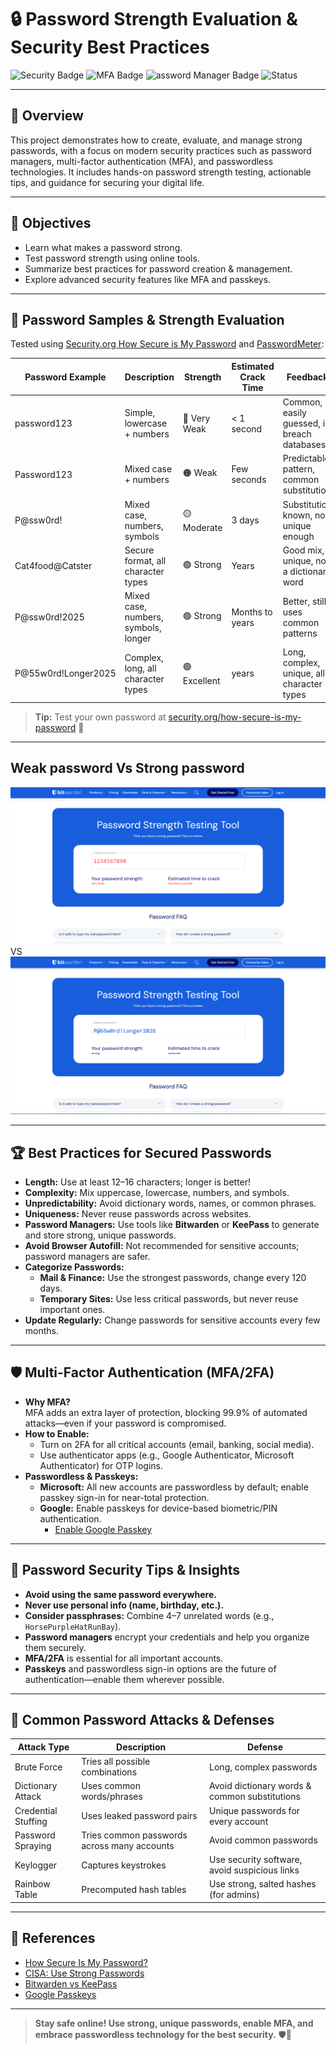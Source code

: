 # 🔒 Password Strength Evaluation & Security Best Practices

![Security Badge](https://img.shields.io/badge/Security-Top%20Priority-green)
![MFA Badge](https://img.shields.io/badge/MFA-blue)
![assword Manager Badge](https://img.shields.io/badge/Password_Manager-Recommended-orange)
![Status](https://img.shields.io/badge/Status-Complete-brightgreen)

---

## 🚀 Overview

This project demonstrates how to create, evaluate, and manage strong passwords, with a focus on modern security practices such as password managers, multi-factor authentication (MFA), and passwordless technologies. It includes hands-on password strength testing, actionable tips, and guidance for securing your digital life.

---

## 🎯 Objectives

- Learn what makes a password strong.
- Test password strength using online tools.
- Summarize best practices for password creation & management.
- Explore advanced security features like MFA and passkeys.

---

## 🧪 Password Samples & Strength Evaluation

Tested using [Security.org How Secure is My Password](https://www.security.org/how-secure-is-my-password/) and [PasswordMeter](https://www.passwordmeter.com/):

| Password Example         | Description                         | Strength      | Estimated Crack Time   | Feedback                                   |
|-------------------------|-------------------------------------|---------------|-----------------------|---------------------------------------------|
| password123             | Simple, lowercase + numbers         | 🔴 Very Weak  | < 1 second            | Common, easily guessed, in breach databases |
| Password123             | Mixed case + numbers                | 🟠 Weak       | Few seconds           | Predictable pattern, common substitution    |
| P@ssw0rd!               | Mixed case, numbers, symbols        | 🟡 Moderate   | 3 days                | Substitution known, not unique enough       |
| Cat4food@Catster        | Secure format, all character types  | 🟢 Strong     | Years                 | Good mix, unique, not a dictionary word     |
| P@ssw0rd!2025           | Mixed case, numbers, symbols, longer| 🟢 Strong     | Months to years       | Better, still uses common patterns          |
| P@55w0rd!Longer2025     | Complex, long, all character types  | 🟢 Excellent  |  years                | Long, complex, unique, all character types  |

> **Tip:** Test your own password at [security.org/how-secure-is-my-password](https://www.security.org/how-secure-is-my-password/) 🔗

---

## Weak password Vs Strong password
![weak](weak.png)  VS ![strong](strong.png)

---

## 🏆 Best Practices for Secured Passwords

- **Length:** Use at least 12–16 characters; longer is better! 
- **Complexity:** Mix uppercase, lowercase, numbers, and symbols.
- **Unpredictability:** Avoid dictionary words, names, or common phrases.
- **Uniqueness:** Never reuse passwords across websites. 
- **Password Managers:** Use tools like **Bitwarden** or **KeePass** to generate and store strong, unique passwords.
- **Avoid Browser Autofill:** Not recommended for sensitive accounts; password managers are safer. 
- **Categorize Passwords:**
  - **Mail & Finance:** Use the strongest passwords, change every 120 days.
  - **Temporary Sites:** Use less critical passwords, but never reuse important ones.
- **Update Regularly:** Change passwords for sensitive accounts every few months. 

---

## 🛡️ Multi-Factor Authentication (MFA/2FA)

- **Why MFA?**  
  MFA adds an extra layer of protection, blocking 99.9% of automated attacks—even if your password is compromised.
- **How to Enable:**  
  - Turn on 2FA for all critical accounts (email, banking, social media).
  - Use authenticator apps (e.g., Google Authenticator, Microsoft Authenticator) for OTP logins. 
- **Passwordless & Passkeys:**  
  - **Microsoft:** All new accounts are passwordless by default; enable passkey sign-in for near-total protection. 
  - **Google:** Enable passkeys for device-based biometric/PIN authentication. 
    - [Enable Google Passkey](https://www.google.com/account/about/passkeys/)

---

## 🔑 Password Security Tips & Insights

- **Avoid using the same password everywhere.**
- **Never use personal info (name, birthday, etc.).**
- **Consider passphrases:** Combine 4–7 unrelated words (e.g., `HorsePurpleHatRunBay`). 
- **Password managers** encrypt your credentials and help you organize them securely.
- **MFA/2FA** is essential for all important accounts.
- **Passkeys** and passwordless sign-in options are the future of authentication—enable them wherever possible. 

---

## 🚨 Common Password Attacks & Defenses

| Attack Type         | Description                                   | Defense                                      |
|---------------------|-----------------------------------------------|----------------------------------------------|
| Brute Force         | Tries all possible combinations               | Long, complex passwords                      |
| Dictionary Attack   | Uses common words/phrases                     | Avoid dictionary words & common substitutions|
| Credential Stuffing | Uses leaked password pairs                    | Unique passwords for every account           |
| Password Spraying   | Tries common passwords across many accounts   | Avoid common passwords                       |
| Keylogger           | Captures keystrokes                           | Use security software, avoid suspicious links|
| Rainbow Table       | Precomputed hash tables                       | Use strong, salted hashes (for admins)       |

---

## 📝 References

- [How Secure Is My Password?](https://www.security.org/how-secure-is-my-password/)
- [CISA: Use Strong Passwords](https://www.cisa.gov/secure-our-world/use-strong-passwords)
- [Bitwarden vs KeePass](https://cybernews.com/best-password-managers/bitwarden-vs-keepass/)
- [Google Passkeys](https://www.google.com/account/about/passkeys/)

---


> **Stay safe online! Use strong, unique passwords, enable MFA, and embrace passwordless technology for the best security.** 🛡️🔐
